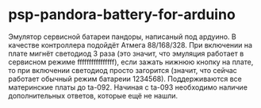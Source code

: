 # psp-pandora-battery-for-arduino

Эмулятор сервисной батареи пандоры, написаный под ардуино. В качестве контроллера подойдёт Атмега 88/168/328. 
При включении на плате мигнёт светодиод 3 раза (это значит, что эмуляция работает в сервисном режиме ffffffffffffffff), если зажать нижнюю кнопку на плате, то при включении 
светодиод просто загорится (значит, что сейчас работает обычный режим батареии 1234568). Поддерживаются все материнские платы до ta-092. Начиная с ta-093 необходимо наличие 
дополнительных ответов, которые ещё не нашли.
